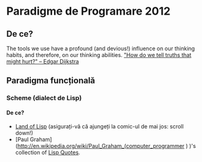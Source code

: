 # Paradigme de Programare 2012

## De ce? 
The tools we use have a profound (and devious!) influence on our thinking habits, and therefore, on our thinking abilities. ["How do we tell truths that might hurt?" – Edgar Dijkstra](http://www.cs.virginia.edu/~evans/cs655/readings/ewd498.html)

## Paradigma funcțională

### Scheme (dialect de Lisp)
#### De ce?
* [Land of Lisp](http://landoflisp.com/) (asigurați-vă că ajungeți la comic-ul de mai jos: scroll down!)
* [Paul Graham](http://en.wikipedia.org/wiki/Paul_Graham_(computer_programmer           ) )'s collection of [Lisp Quotes](http://www.paulgraham.com/quotes.html).
